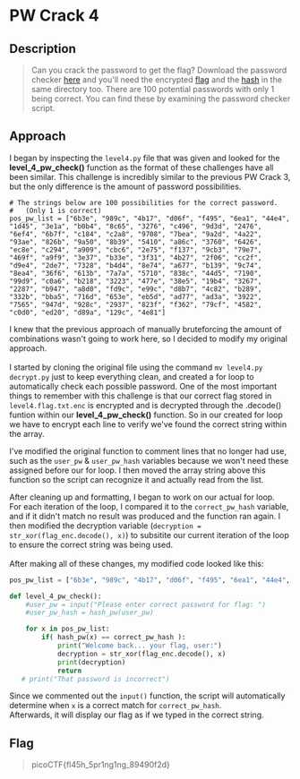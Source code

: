 # PW Crack 4
## Description
> Can you crack the password to get the flag?
> Download the password checker [here](https://artifacts.picoctf.net/c/62/level4.py) and you'll need the encrypted [flag](https://artifacts.picoctf.net/c/62/level4.flag.txt.enc) and the [hash](https://artifacts.picoctf.net/c/62/level4.hash.bin) in the same directory too.
> There are 100 potential passwords with only 1 being correct. You can find these by examining the password checker script.

## Approach
I began by inspecting the `level4.py` file that was given and looked for the <b>level_4_pw_check()</b> function as the format of these challenges have all been similar. This challenge is incredibly similar to the previous PW Crack 3, but the only difference is the amount of password possibilities.
```
# The strings below are 100 possibilities for the correct password.
#   (Only 1 is correct)
pos_pw_list = ["6b3e", "989c", "4b17", "d06f", "f495", "6ea1", "44e4", "1d45", "3e1a", "b0b4", "8c65", "3276", "c496", "9d3d", "2476", "6ef4", "6b7f", "c184", "c2a8", "9708", "7bea", "9a2d", "4a22", "93ae", "826b", "9a50", "8b39", "5410", "a86c", "3760", "6426", "ec8e", "c294", "a909", "cbc6", "2e75", "f137", "9cb3", "79e7", "469f", "a9f9", "3e37", "b33e", "3f31", "4b27", "2f06", "cc2f", "d9e4", "2de7", "7328", "b4d4", "8e74", "a677", "b139", "9c74", "8ea4", "36f6", "613b", "7a7a", "5710", "838c", "44d5", "7190", "99d9", "c0a6", "b218", "3223", "477e", "38e5", "19b4", "3267", "2287", "b947", "a8d0", "fd9c", "e99c", "d8b7", "4c82", "b289", "332b", "bba5", "716d", "653e", "eb5d", "ad77", "ad3a", "3922", "7565", "947d", "928c", "2937", "823f", "f362", "79cf", "4582", "c0d0", "ed20", "d89a", "129c", "4e81"]
```
I knew that the previous approach of manually bruteforcing the amount of combinations wasn't going to work here, so I decided to modify my original approach.<br><br>
I started by cloning the original file using the command `mv level4.py decrypt.py` just to keep everything clean, and created a for loop to automatically check each possible password. One of the most important things to remember with this challenge is that our correct flag stored in `level4.flag.txt.enc` is encrypted and is decrypted through the .decode() funtion within our <b>level_4_pw_check()</b> function.
So in our created for loop we have to encrypt each line to verify we've found the correct string within the array. <br>

I've modified the original function to comment lines that no longer had use, such as the `user_pw` & `user_pw_hash` variables because we won't need these assigned before our for loop.
I then moved the array string above this function so the script can recognize it and actually read from the list.<br>

After cleaning up and formatting, I began to work on our actual for loop. <br>
For each iteration of the loop, I compared it to the `correct_pw_hash` variable, and if it didn't match no result was produced and the function ran again. I then modified the decryption variable (`decryption = str_xor(flag_enc.decode(), x)`) to subsitite our current iteration of the loop to ensure the correct string was being used.<br>
<br>After making all of these changes, my modified code looked like this:
```python
pos_pw_list = ["6b3e", "989c", "4b17", "d06f", "f495", "6ea1", "44e4", "1d45", "3e1a", "b0b4", "8c65", "3276", "c496", "9d3d", "2476", "6ef4", "6b7f", "c184", "c2a8", "9708", "7bea", "9a2d", "4a22", "93ae", "826b", "9a50", "8b39", "5410", "a86c", "3760", "6426", "ec8e", "c294", "a909", "cbc6", "2e75", "f137", "9cb3", "79e7", "469f", "a9f9", "3e37", "b33e", "3f31", "4b27", "2f06", "cc2f", "d9e4", "2de7", "7328", "b4d4", "8e74", "a677", "b139", "9c74", "8ea4", "36f6", "613b", "7a7a", "5710", "838c", "44d5", "7190", "99d9", "c0a6", "b218", "3223", "477e", "38e5", "19b4", "3267", "2287", "b947", "a8d0", "fd9c", "e99c", "d8b7", "4c82", "b289", "332b", "bba5", "716d", "653e", "eb5d", "ad77", "ad3a", "3922", "7565", "947d", "928c", "2937", "823f", "f362", "79cf", "4582", "c0d0", "ed20", "d89a", "129c", "4e81"]

def level_4_pw_check():
    #user_pw = input("Please enter correct password for flag: ")
    #user_pw_hash = hash_pw(user_pw)

    for x in pos_pw_list:
        if( hash_pw(x) == correct_pw_hash ):
            print("Welcome back... your flag, user:")
            decryption = str_xor(flag_enc.decode(), x)
            print(decryption)
            return
   # print("That password is incorrect")
```
Since we commented out the `input()` function, the script will automatically determine when `x` is a correct match for `correct_pw_hash`.<br>Afterwards, it will display our flag as if we typed in the correct string.

## Flag
> picoCTF{fl45h_5pr1ng1ng_89490f2d}
